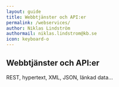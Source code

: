```yaml
---
layout: guide
title: Webbtjänster och API:er
permalink: /webservices/
author: Niklas Lindström
authormail: niklas.lindstrom@kb.se
icon: keyboard-o
---
```

## Webbtjänster och API:er

REST, hypertext, XML, JSON, länkad data...
